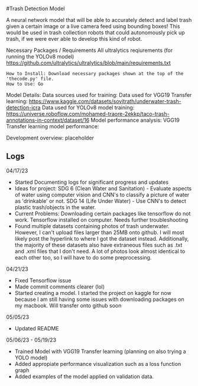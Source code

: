 #Trash Detection Model 

A neural network model that will be able to accurately detect and label trash given a certain image or a live camera feed using bounding boxes! This would be used in trash collection robots that could autonomously pick up trash, if we were ever able to develop this kind of robot.

Necessary Packages / Requirements
    All ultralytics reqiurements (for running the YOLOv8 model) https://github.com/ultralytics/ultralytics/blob/main/requirements.txt
    
    How to Install: Download necessary packages shown at the top of the 'thecode.py' file. 
    How to Use: Go 
    
 Model Details:
    Data sources used for training: 
        Data used for VGG19 Transfer learning: https://www.kaggle.com/datasets/sovitrath/underwater-trash-detection-icra
        Data used for YOLOv8 model training:   https://universe.roboflow.com/mohamed-traore-2ekkp/taco-trash-annotations-in-context/dataset/16
        Model performance analysis: 
            VGG19 Transfer learning model performance: 
    
 Development overview:
    placeholder


##  Logs

04/17/23
- Started Documenting logs for significant progress and updates
- Ideas for project: 
    SDG 6 (Clean Water and Sanitation) - Evaluate aspects of water using computer vision and CNN's to classify a picture of water as 'drinkable' or not.
    SDG 14 (Life Under Water) - Use CNN's to detect plastic trash/objects in the water.
- Current Problems:
    Downloading certain packages like tensorflow do not work. Tensorflow installed on computer. Needs further troubleshooting
- Found multiple datasets containing photos of trash underwater. However, I can't upload files larger than 25MB onto github. I will most likely post the hyperlink to where I got the dataset instead. Additionally, the majority of these datasets also have extraneous files such as .txt and .xml files that I don't need. A lot of photos look almost identical to each other too, so I will have to do some preprocessing.

04/21/23
- Fixed Tensorflow issue
- Made commit comments clearer (lol)
- Started creating a model. I started the project on kaggle for now because I am still having some issues with downloading packages on my macbook. Will transfer onto github soon

05/05/23
- Updated README

05/06/23 - 05/19/23
- Trained Model with VGG19 Transfer learning (planning on also trying a YOLO model)
- Added appropiate performance visualization such as a loss function graph
- Added examples of the model applied on validation data.

